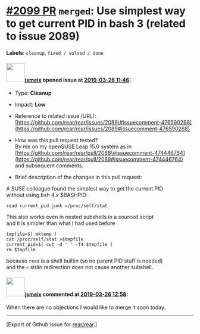 [\#2099 PR](https://github.com/rear/rear/pull/2099) `merged`: Use simplest way to get current PID in bash 3 (related to issue 2089)
===================================================================================================================================

**Labels**: `cleanup`, `fixed / solved / done`

#### <img src="https://avatars.githubusercontent.com/u/1788608?u=925fc54e2ce01551392622446ece427f51e2f0ce&v=4" width="50">[jsmeix](https://github.com/jsmeix) opened issue at [2019-03-26 11:46](https://github.com/rear/rear/pull/2099):

-   Type: **Cleanup**

-   Impact: **Low**

-   Reference to related issue (URL):  
    [https://github.com/rear/rear/issues/2089\#issuecomment-476590268](https://github.com/rear/rear/issues/2089#issuecomment-476590268)

-   How was this pull request tested?  
    By me on my openSUSE Leap 15.0 system as in  
    [https://github.com/rear/rear/pull/2088\#issuecomment-474446764](https://github.com/rear/rear/pull/2088#issuecomment-474446764)  
    and subsequent comments.

-   Brief description of the changes in this pull request:

A SUSE colleague found the simplest way to get the current PID  
without using bsh 4.x $BASHPID:

    read current_pid junk </proc/self/stat

This also works even in nested subshells in a sourced script  
and it is simpler than what I had used before

    tmpfile=$( mktemp )
    cat /proc/self/stat >$tmpfile
    current_pid=$( cut -d ' ' -f4 $tmpfile )
    rm $tmpfile

because `read` is a shell builtin (so no parent PID stuff is needed)  
and the `<` stdin redirection does not cause another subshell.

#### <img src="https://avatars.githubusercontent.com/u/1788608?u=925fc54e2ce01551392622446ece427f51e2f0ce&v=4" width="50">[jsmeix](https://github.com/jsmeix) commented at [2019-03-26 12:58](https://github.com/rear/rear/pull/2099#issuecomment-476615902):

When there are no objections I would like to merge it soon today.

------------------------------------------------------------------------

\[Export of Github issue for
[rear/rear](https://github.com/rear/rear).\]
